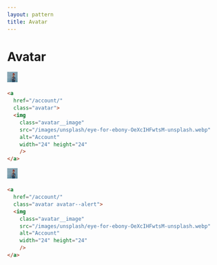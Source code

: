 ```yaml
---
layout: pattern
title: Avatar
---
```


<h1>Avatar</h1>


<div class="components-preview">

  <a
    href="/account/"
    class="avatar">
    <img
      class="avatar__image"
      src="/images/unsplash/eye-for-ebony-OeXcIHFwtsM-unsplash.webp"
      alt="Profile"
      width="24" height="24"
      />
  </a>

</div>

<div class="components-code" markdown="1">

```html
<a
  href="/account/"
  class="avatar">
  <img
    class="avatar__image"
    src="/images/unsplash/eye-for-ebony-OeXcIHFwtsM-unsplash.webp"
    alt="Account"
    width="24" height="24"
    />
</a>
```

</div>


<div class="components-preview">

  <a
    href="/account/"
    class="avatar avatar--alert">
    <img
      class="avatar__image"
      src="/images/unsplash/eye-for-ebony-OeXcIHFwtsM-unsplash.webp"
      alt="Account"
      width="24" height="24"
      />
  </a>

</div>

<div class="components-code" markdown="1">

```html
<a
  href="/account/"
  class="avatar avatar--alert">
  <img
    class="avatar__image"
    src="/images/unsplash/eye-for-ebony-OeXcIHFwtsM-unsplash.webp"
    alt="Account"
    width="24" height="24"
    />
</a>
```

</div>

